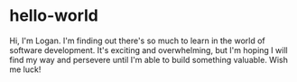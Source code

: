 # hello-world
Hi, I'm Logan. I'm finding out there's so much to learn in the world of software development. It's exciting and overwhelming, but I'm hoping I will find my way and persevere until I'm able to build something valuable. Wish me luck!
